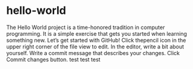 # hello-world
The Hello World project is a time-honored tradition in computer programming. It is a simple exercise that gets you started when learning something new. Let’s get started with GitHub!
Click thepencil icon in the upper right corner of the file view to edit.
In the editor, write a bit about yourself.
Write a commit message that describes your changes.
Click Commit changes button.
test
test
test
